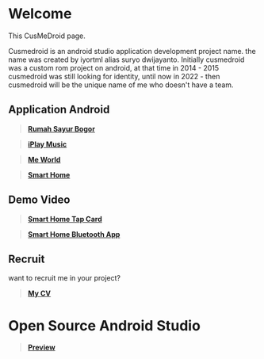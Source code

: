 # Welcome
This CusMeDroid page.

Cusmedroid is an android studio application development project name. the name was created by iyortml alias suryo dwijayanto. Initially cusmedroid was a custom rom project on android, at that time in 2014 - 2015 cusmedroid was still looking for identity, until now in 2022 - then cusmedroid will be the unique name of me who doesn't have a team.

## Application Android
>**[Rumah Sayur Bogor](https://sites.google.com/view/rumahsayurbogor)**

>**[iPlay Music](https://sites.google.com/view/iplay)**

>**[Me World](http://cusmedroid.blogspot.com/2020/05/me-world-apk.html)**

>**[Smart Home](http://cusmedroid.blogspot.com/2020/10/smart-home-by-cusmedroid.html)**

## Demo Video
>**[Smart Home Tap Card](https://drive.google.com/file/d/1-CwtaIvFU3peh0869mTX3O6NfqKO8lzV/view?usp=sharing)**

>**[Smart Home Bluetooth App](https://drive.google.com/file/d/1-DRJO_pEeGHI-yP8qmHmesWLdI7w0rje/view?usp=sharing)**

## Recruit
want to recruit me in your project?
>**[My CV](https://cusmedroid.github.io/cv/suryodwijayanto/)**

# Open Source Android Studio
>**[Preview](https://cusmedroid.github.io/android-studio/)**
